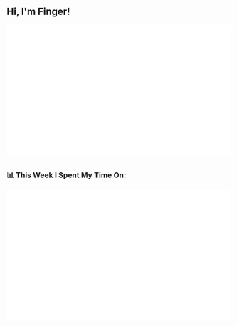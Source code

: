 <h2> Hi, I'm Finger!</h2>

<img align="right" src="https://raw.githubusercontent.com/spianmo/github-stats/master/generated/overview.svg#gh-light-mode-only">

<!-- <img align="right" height="160em" src="https://github-readme-stats-eight-theta.vercel.app/api/top-langs/?username=spianmo&layout=compact&langs_count=8&theme=algolia"/>	 -->
	
```go
package main

type Me struct {
	Name   string
	Job    string
	Code   string
	Skills string
}

func main() {
	me := &Me{
		Name:   "Finger",
		Job:    "Client-side Engineer",
		Code:   "Java, Kotlin, C#, Rust and C++ and Others",
		Skills: "Android, Security, Cross-platform client, NLP, CV, ASR ^o^",
	}
	_ = me
}
```


<h3>📊 This Week I Spent My Time On:</h3>
<img align='right' src="https://raw.githubusercontent.com/spianmo/github-stats/master/generated/languages.svg#gh-light-mode-only">

<!--START_SECTION:waka-->

```txt
Java                   18 hrs 30 mins  ███████████████░░░░░░░░░░   59.35 %
Kotlin                 3 hrs 31 mins   ██▓░░░░░░░░░░░░░░░░░░░░░░   11.28 %
Groovy                 1 hr 48 mins    █▒░░░░░░░░░░░░░░░░░░░░░░░   05.82 %
TOML                   1 hr 26 mins    █░░░░░░░░░░░░░░░░░░░░░░░░   04.60 %
Gradle                 1 hr 12 mins    █░░░░░░░░░░░░░░░░░░░░░░░░   03.86 %
```

<!--END_SECTION:waka-->
